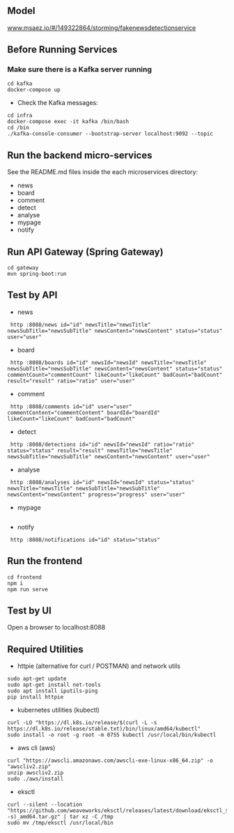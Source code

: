 # 

## Model
www.msaez.io/#/149322864/storming/fakenewsdetectionservice

## Before Running Services
### Make sure there is a Kafka server running
```
cd kafka
docker-compose up
```
- Check the Kafka messages:
```
cd infra
docker-compose exec -it kafka /bin/bash
cd /bin
./kafka-console-consumer --bootstrap-server localhost:9092 --topic
```

## Run the backend micro-services
See the README.md files inside the each microservices directory:

- news
- board
- comment
- detect
- analyse
- mypage
- notify


## Run API Gateway (Spring Gateway)
```
cd gateway
mvn spring-boot:run
```

## Test by API
- news
```
 http :8088/news id="id" newsTitle="newsTitle" newsSubTitle="newsSubTitle" newsContent="newsContent" status="status" user="user" 
```
- board
```
 http :8088/boards id="id" newsId="newsId" newsTitle="newsTitle" newsSubTitle="newsSubTitle" newsContent="newsContent" status="status" commentCount="commentCount" likeCount="likeCount" badCount="badCount" result="result" ratio="ratio" user="user" 
```
- comment
```
 http :8088/comments id="id" user="user" commentContent="commentContent" boardId="boardId" likeCount="likeCount" badCount="badCount" 
```
- detect
```
 http :8088/detections id="id" newsId="newsId" ratio="ratio" status="status" result="result" newsTitle="newsTitle" newsSubTitle="newsSubTitle" newsContent="newsContent" user="user" 
```
- analyse
```
 http :8088/analyses id="id" newsId="newsId" status="status" newsTitle="newsTitle" newsSubTitle="newsSubTitle" newsContent="newsContent" progress="progress" user="user" 
```
- mypage
```
```
- notify
```
 http :8088/notifications id="id" status="status" 
```


## Run the frontend
```
cd frontend
npm i
npm run serve
```

## Test by UI
Open a browser to localhost:8088

## Required Utilities

- httpie (alternative for curl / POSTMAN) and network utils
```
sudo apt-get update
sudo apt-get install net-tools
sudo apt install iputils-ping
pip install httpie
```

- kubernetes utilities (kubectl)
```
curl -LO "https://dl.k8s.io/release/$(curl -L -s https://dl.k8s.io/release/stable.txt)/bin/linux/amd64/kubectl"
sudo install -o root -g root -m 0755 kubectl /usr/local/bin/kubectl
```

- aws cli (aws)
```
curl "https://awscli.amazonaws.com/awscli-exe-linux-x86_64.zip" -o "awscliv2.zip"
unzip awscliv2.zip
sudo ./aws/install
```

- eksctl 
```
curl --silent --location "https://github.com/weaveworks/eksctl/releases/latest/download/eksctl_$(uname -s)_amd64.tar.gz" | tar xz -C /tmp
sudo mv /tmp/eksctl /usr/local/bin
```

